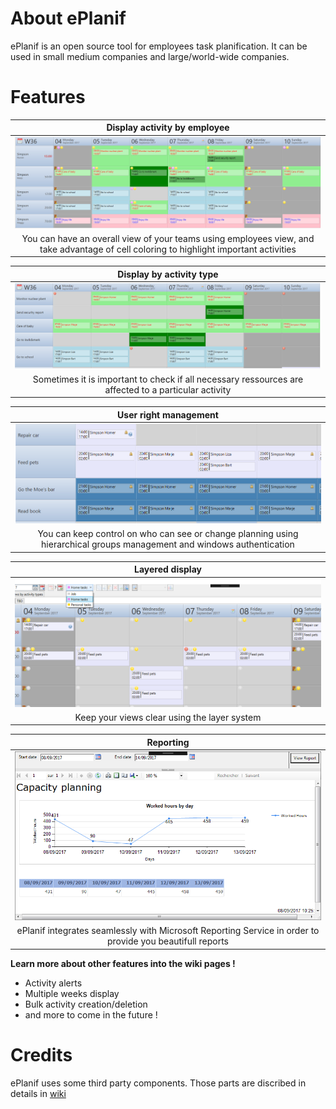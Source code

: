 # About ePlanif
ePlanif is an open source tool for employees task planification. It can be used in small medium companies and large/world-wide companies.

# Features

|       Display activity by employee       |
| :--------------------------------------: |
| ![Display activity by employee](Images/readme1.png) |
| You can have an overall view of your teams using employees view, and take advantage of cell coloring to highlight important activities |

|         Display by activity type         |
| :--------------------------------------: |
| ![Display by activity type](Images/readme2.png) |
| Sometimes it is important to check if all necessary ressources are affected to a particular activity |

|          User right management           |
| :--------------------------------------: |
| ![User right management](Images/readme3.png) |
| You can keep control on who can see or change planning using hierarchical groups management and windows authentication |

|             Layered display              |
| :--------------------------------------: |
|  ![Layered display](Images/readme4.png)  |
| Keep your views clear using the layer system |

|             Reporting              |
| :--------------------------------------: |
|  ![Reporting](Images/readme5.png)  |
| ePlanif integrates seamlessly with Microsoft Reporting Service in order to provide you beautifull reports |



**Learn more about other features into the wiki pages !**
* Activity alerts
* Multiple weeks display
* Bulk activity creation/deletion
* and more to come in the future !


# Credits

ePlanif uses some third party components. Those parts are discribed in details in [wiki](https://github.com/dfgs/ePlanifv2/wiki "wiki")